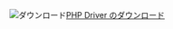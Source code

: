 ![ダウンロード](../ssdt/media/download.png)[PHP Driver のダウンロード](https://www.microsoft.com/download/details.aspx?id=20098)